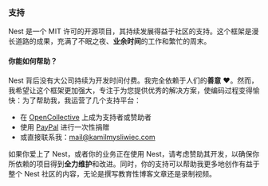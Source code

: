 ### 支持

Nest 是一个 MIT 许可的开源项目，其持续发展得益于社区的支持。这个框架是漫长道路的成果，充满了不眠之夜、**业余时间**的工作和繁忙的周末。

#### 你能如何帮助？

Nest 背后没有大公司持续为开发时间付费。我完全依赖于人们的**善意** ❤️。然而，我希望让这个框架更加强大，专注于为您提供优秀的解决方案，使编码过程变得愉快：为了帮助我，我运营了几个支持平台：

- 在 [OpenCollective](https://opencollective.com/nest) 上成为支持者或赞助者
- 使用 [PayPal](https://paypal.me/kamilmysliwiec) 进行一次性捐赠
- 或直接联系我：[mail@kamilmysliwiec.com](mailto:mail@kamilmysliwiec.com)

如果你爱上了 Nest，或者你的业务正在使用 Nest，请考虑赞助其开发，以确保你所依赖的项目得到**全力维护**和改进。同时，你的支持可以帮助我更多地创作有益于整个 Nest 社区的内容，无论是撰写教育性博客文章还是录制视频。